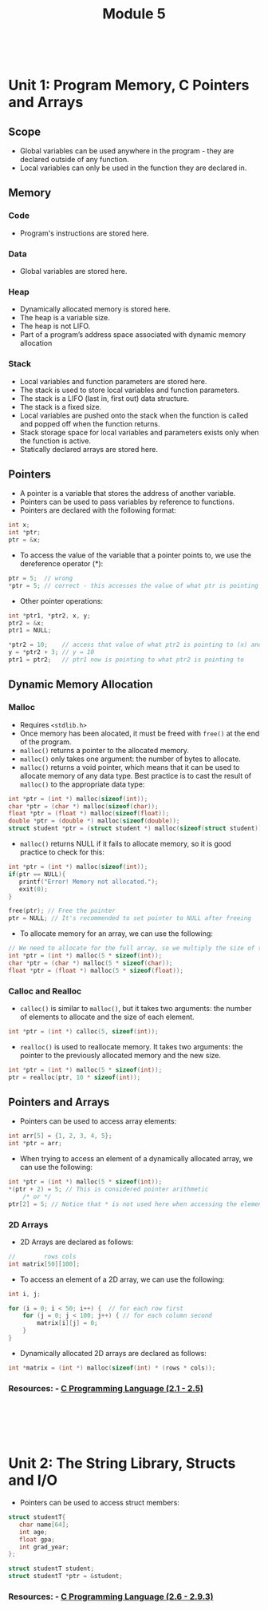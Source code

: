 <div align="center">
  <h1>Module 5</h1>
  <br><br><br>
</div>      

# Unit 1: Program Memory, C Pointers and Arrays

## Scope
- Global variables can be used anywhere in the program - they are declared outside of any function.
- Local variables can only be used in the function they are declared in.

## Memory

### Code
- Program's instructions are stored here.

### Data
- Global variables are stored here.

### Heap
- Dynamically allocated memory is stored here.
- The heap is a variable size.
- The heap is not LIFO.
- Part of a program’s address space associated with dynamic memory allocation

### Stack
- Local variables and function parameters are stored here.
- The stack is used to store local variables and function parameters.
- The stack is a LIFO (last in, first out) data structure.
- The stack is a fixed size.
- Local variables are pushed onto the stack when the function is called and popped off when the function returns.
- Stack storage space for local variables and parameters exists only when the function is active.
- Statically declared arrays are stored here.

## Pointers

- A pointer is a variable that stores the address of another variable.
- Pointers can be used to pass variables by reference to functions.
- Pointers are declared with the following format:
```c
int x;
int *ptr; 
ptr = &x;
```
- To access the value of the variable that a pointer points to, we use the dereference operator (*):
```c
ptr = 5;  // wrong
*ptr = 5; // correct - this accesses the value of what ptr is pointing to and sets it to 5
```
- Other pointer operations:
```c
int *ptr1, *ptr2, x, y;
ptr2 = &x;
ptr1 = NULL;

*ptr2 = 10;    // access that value of what ptr2 is pointing to (x) and set it to 10
y = *ptr2 + 3; // y = 10
ptr1 = ptr2;   // ptr1 now is pointing to what ptr2 is pointing to
```


## Dynamic Memory Allocation

### Malloc
- Requires `<stdlib.h>`
- Once memory has been alocated, it must be freed with `free()` at the end of the program.
- `malloc()` returns a pointer to the allocated memory.
- `malloc()` only takes one argument: the number of bytes to allocate.
- `malloc()` returns a void pointer, which means that it can be used to allocate memory of any data type. Best practice is to cast the result of `malloc()` to the appropriate data type:
```c
int *ptr = (int *) malloc(sizeof(int));
char *ptr = (char *) malloc(sizeof(char));
float *ptr = (float *) malloc(sizeof(float));
double *ptr = (double *) malloc(sizeof(double));
struct student *ptr = (struct student *) malloc(sizeof(struct student)); // Remember this!
```
- `malloc()` returns NULL if it fails to allocate memory, so it is good practice to check for this:
```c
int *ptr = (int *) malloc(sizeof(int));
if(ptr == NULL){
   printf("Error! Memory not allocated.");
   exit(0);
}

free(ptr); // Free the pointer
ptr = NULL; // It's recommended to set pointer to NULL after freeing
```
- To allocate memory for an array, we can use the following:
```c
// We need to allocate for the full array, so we multiply the size of the data type by the number of elements in the array.
int *ptr = (int *) malloc(5 * sizeof(int));
char *ptr = (char *) malloc(5 * sizeof(char));
float *ptr = (float *) malloc(5 * sizeof(float));
```

### Calloc and Realloc
- `calloc()` is similar to `malloc()`, but it takes two arguments: the number of elements to allocate and the size of each element.
```c
int *ptr = (int *) calloc(5, sizeof(int));
``` 
- `realloc()` is used to reallocate memory. It takes two arguments: the pointer to the previously allocated memory and the new size.
```c
int *ptr = (int *) malloc(5 * sizeof(int));
ptr = realloc(ptr, 10 * sizeof(int));
```


## Pointers and Arrays

- Pointers can be used to access array elements:
```c
int arr[5] = {1, 2, 3, 4, 5};
int *ptr = arr;
```
- When trying to access an element of a dynamically allocated array, we can use the following:
```c
int *ptr = (int *) malloc(5 * sizeof(int));
*(ptr + 2) = 5; // This is considered pointer arithmetic
    /* or */
ptr[2] = 5; // Notice that * is not used here when accessing the element
```
### 2D Arrays
- 2D Arrays are declared as follows:
```c
//        rows cols
int matrix[50][100]; 
```
- To access an element of a 2D array, we can use the following:
```c
int i, j;

for (i = 0; i < 50; i++) {  // for each row first
    for (j = 0; j < 100; j++) { // for each column second
        matrix[i][j] = 0;
    }
}
```
- Dynamically allocated 2D arrays are declared as follows:
```c
int *matrix = (int *) malloc(sizeof(int) * (rows * cols));
```

### Resources: - [C Programming Language (2.1 - 2.5)](https://diveintosystems.org/book/C2-C_depth/scope_memory.html)


<div><br><br><br><br></div> <!-- spacer -->


# Unit 2: The String Library, Structs and I/O

- Pointers can be used to access struct members:
```c
struct studentT{
   char name[64];
   int age;
   float gpa;
   int grad_year;
};

struct studentT student;
struct studentT *ptr = &student;
```

### Resources: - [C Programming Language (2.6 - 2.9.3)](https://diveintosystems.org/book/C2-C_depth/strings.html)

